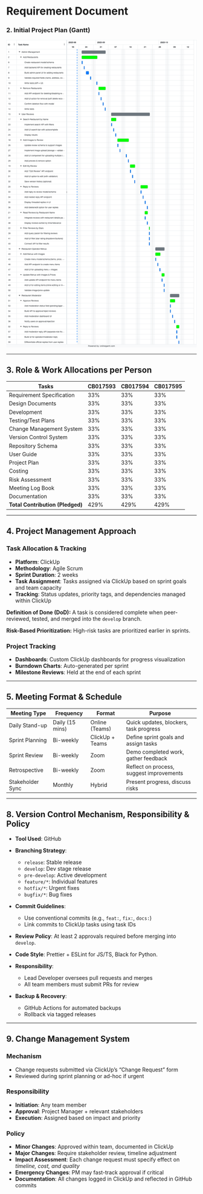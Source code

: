 # Requirement Document

### 2. Initial Project Plan (Gantt)

![Gantt_chart.png](images/Gantt_chart.png)

---

## 3. Role & Work Allocations per Person


| Tasks                            | CB017593 | CB017594 | CB017595 |
| -------------------------------- | -------- | -------- | -------- |
| Requirement Specification        | 33%      | 33%      | 33%      |
| Design Documents                 | 33%      | 33%      | 33%      |
| Development                      | 33%      | 33%      | 33%      |
| Testing/Test Plans               | 33%      | 33%      | 33%      |
| Change Management System         | 33%      | 33%      | 33%      |
| Version Control System           | 33%      | 33%      | 33%      |
| Repository Schema                | 33%      | 33%      | 33%      |
| User Guide                       | 33%      | 33%      | 33%      |
| Project Plan                     | 33%      | 33%      | 33%      |
| Costing                          | 33%      | 33%      | 33%      |
| Risk Assessment                  | 33%      | 33%      | 33%      |
| Meeting Log Book                 | 33%      | 33%      | 33%      |
| Documentation                    | 33%      | 33%      | 33%      |
| **Total Contribution (Pledged)** | 429%     | 429%     | 429%     |

---

## 4. Project Management Approach

### Task Allocation & Tracking

- **Platform**: ClickUp
- **Methodology**: Agile Scrum
- **Sprint Duration**: 2 weeks
- **Task Assignment**: Tasks assigned via ClickUp based on sprint goals and team capacity
- **Tracking**: Status updates, priority tags, and dependencies managed within ClickUp

**Definition of Done (DoD):** A task is considered complete when peer-reviewed, tested, and merged into the `develop` branch.

**Risk-Based Prioritization:** High-risk tasks are prioritized earlier in sprints.

### Project Tracking

- **Dashboards**: Custom ClickUp dashboards for progress visualization
- **Burndown Charts**: Auto-generated per sprint
- **Milestone Reviews**: Held at the end of each sprint

---

## 5. Meeting Format & Schedule

| Meeting Type     | Frequency       | Format          | Purpose                                  |
| ---------------- | --------------- | --------------- | ---------------------------------------- |
| Daily Stand-up   | Daily (15 mins) | Online (Teams)  | Quick updates, blockers, task progress   |
| Sprint Planning  | Bi-weekly       | ClickUp + Teams | Define sprint goals and assign tasks     |
| Sprint Review    | Bi-weekly       | Zoom            | Demo completed work, gather feedback     |
| Retrospective    | Bi-weekly       | Zoom            | Reflect on process, suggest improvements |
| Stakeholder Sync | Monthly         | Hybrid          | Present progress, discuss risks          |


---

## 8. Version Control Mechanism, Responsibility & Policy

- **Tool Used**: GitHub
- **Branching Strategy**:

  - `release`: Stable release
  - `develop`: Dev stage release
  - `pre-develop`: Active development
  - `feature/*`: Individual features
  - `hotfix/*`: Urgent fixes
  - `bugfix/*`: Bug fixes

- **Commit Guidelines**:

  - Use conventional commits (e.g., `feat:`, `fix:`, `docs:`)
  - Link commits to ClickUp tasks using task IDs

- **Review Policy**: At least 2 approvals required before merging into `develop`.
- **Code Style**: Prettier + ESLint for JS/TS, Black for Python.

- **Responsibility**:

  - Lead Developer oversees pull requests and merges
  - All team members must submit PRs for review

- **Backup & Recovery**:
  - GitHub Actions for automated backups
  - Rollback via tagged releases

---

## 9. Change Management System

### Mechanism

- Change requests submitted via ClickUp’s “Change Request” form
- Reviewed during sprint planning or ad-hoc if urgent

### Responsibility

- **Initiation**: Any team member
- **Approval**: Project Manager + relevant stakeholders
- **Execution**: Assigned based on impact and priority

### Policy

- **Minor Changes**: Approved within team, documented in ClickUp
- **Major Changes**: Require stakeholder review, timeline adjustment
- **Impact Assessment**: Each change request must specify effect on _timeline, cost, and quality_
- **Emergency Changes**: PM may fast-track approval if critical
- **Documentation**: All changes logged in ClickUp and reflected in GitHub commits
